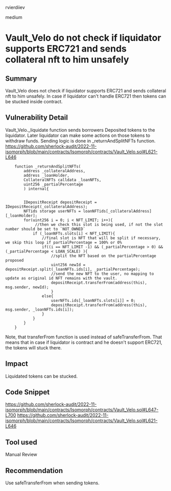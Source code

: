 rvierdiiev

medium

# Vault_Velo do not check if liquidator supports ERC721 and sends collateral nft to him unsafely

## Summary
Vault_Velo does not check if liquidator supports ERC721 and sends collateral nft to him unsafely. In case if liquidator can't handle ERC721 then tokens can be stucked inside contract.
## Vulnerability Detail
Vault_Velo._liquidate function sends borrowers Deposited tokens to the liquidator. Later liquidator can make some actions on those tokens to withdraw funds.
Sending logic is done in _returnAndSplitNFTs function.
https://github.com/sherlock-audit/2022-11-isomorph/blob/main/contracts/Isomorph/contracts/Vault_Velo.sol#L621-L646
```solidity
    function _returnAndSplitNFTs(
        address _collateralAddress, 
        address _loanHolder, 
        CollateralNFTs calldata _loanNFTs, 
        uint256 _partialPercentage
        ) internal{


        IDepositReceipt depositReceipt = IDepositReceipt(_collateralAddress);
        NFTids storage userNFTs = loanNFTids[_collateralAddress][_loanHolder];
        for(uint256 i = 0; i < NFT_LIMIT; i++){
             //then we check this slot is being used, if not the slot number should be set to `NOT_OWNED`
            if (_loanNFTs.slots[i] < NFT_LIMIT){
                //final slot is NFT that will be split if necessary, we skip this loop if partialPercentage = 100% or 0%
                if((i == NFT_LIMIT -1) && (_partialPercentage > 0) && (_partialPercentage < LOAN_SCALE) ){
                    //split the NFT based on the partialPercentage proposed
                    uint256 newId = depositReceipt.split(_loanNFTs.ids[i], _partialPercentage);
                    //send the new NFT to the user, no mapping to update as original id NFT remains with the vault.
                    depositReceipt.transferFrom(address(this), msg.sender, newId);
                    }
                else{
                    userNFTs.ids[_loanNFTs.slots[i]] = 0;
                    depositReceipt.transferFrom(address(this), msg.sender, _loanNFTs.ids[i]);
                } 
            }
        }
    }
```
Note, that transferFrom function is used instead of safeTransferFrom. That means that in case if liquidator is contract and he doesn't support ERC721, the tokens will stuck there.
## Impact
Liquidated tokens can be stucked.
## Code Snippet
https://github.com/sherlock-audit/2022-11-isomorph/blob/main/contracts/Isomorph/contracts/Vault_Velo.sol#L647-L700
https://github.com/sherlock-audit/2022-11-isomorph/blob/main/contracts/Isomorph/contracts/Vault_Velo.sol#L621-L646
## Tool used

Manual Review

## Recommendation
Use safeTransferFrom when sending tokens.